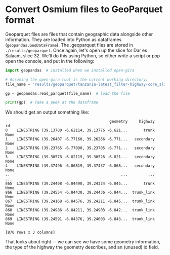 # Convert Osmium files to GeoParquet format

Geoparquet files are files that contain geographic data alongside other information.
They are loaded into Python as dataframes (`geopandas.GeoDataFrame`).
The .geoparquet files are stored in `./results/geoparquet`.
Once again, let's open up the slice for Dar es Salaam, slice 32.
We'll do this using Python, so either write a script or pop open the console, and put in the following:

```python
import geopandas  # installed when we installed open-gira

# Assuming the open-gira root is the current working directory:
file_name = 'results/geoparquet/tanzania-latest_filter-highway-core_slice-32.geoparquet'

gp = geopandas.read_parquet(file_name)  # load the file

print(gp)  # Take a peek at the dataframe
```

We should get an output something like:

```text
                                              geometry     highway    id
0    LINESTRING (39.13700 -6.62114, 39.13776 -6.621...       trunk  None
1    LINESTRING (39.26407 -6.77160, 39.26266 -6.771...   secondary  None
2    LINESTRING (39.23765 -6.77090, 39.23705 -6.771...   secondary  None
3    LINESTRING (39.30578 -6.82119, 39.30526 -6.821...   secondary  None
4    LINESTRING (39.37496 -6.86819, 39.37437 -6.868...   secondary  None
..                                                 ...         ...   ...
865  LINESTRING (39.24408 -6.84490, 39.24324 -6.845...       trunk  None
866  LINESTRING (39.24554 -6.84430, 39.24436 -6.844...  trunk_link  None
867  LINESTRING (39.24168 -6.84576, 39.24211 -6.845...  trunk_link  None
868  LINESTRING (39.24986 -6.84211, 39.24903 -6.842...  trunk_link  None
869  LINESTRING (39.24591 -6.84376, 39.24603 -6.843...  trunk_link  None

[870 rows x 3 columns]
```

That looks about right -- we can see we have some geometry information, the type of the highway the geometry
describes, and an (unused) id field.
